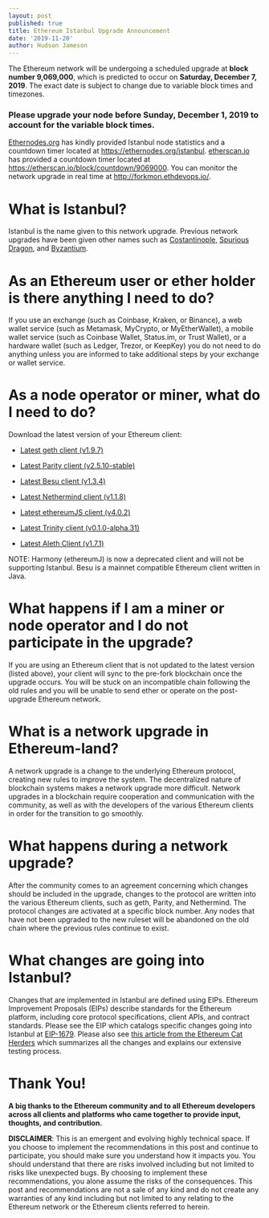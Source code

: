 ```yaml
---
layout: post
published: true
title: Ethereum Istanbul Upgrade Announcement
date: '2019-11-20'
author: Hudson Jameson
---
```


The Ethereum network will be undergoing a scheduled upgrade at **block number 9,069,000**, which is  predicted to occur on **Saturday, December 7, 2019**. The exact date is subject to change due to variable block times and timezones.

### **Please upgrade your node before Sunday, December 1, 2019 to account for the variable block times.**

[Ethernodes.org](https://ethernodes.org) has kindly provided Istanbul node statistics and a countdown timer located at <https://ethernodes.org/istanbul>. [etherscan.io](https://etherscan.io/) has provided a countdown timer located at <https://etherscan.io/block/countdown/9069000>. You can monitor the network upgrade in real time at <http://forkmon.ethdevops.io/>.

# What is Istanbul?

Istanbul is the name given to this network upgrade. Previous network upgrades have been given other names such as [Costantinople](https://blog.ethereum.org/2019/02/22/ethereum-constantinople-st-petersburg-upgrade-announcement/), [Spurious Dragon](https://blog.ethereum.org/2016/11/18/hard-fork-no-4-spurious-dragon/), and [Byzantium](https://blog.ethereum.org/2017/10/12/byzantium-hf-announcement/).

# As an Ethereum user or ether holder is there anything I need to do?

If you use an exchange (such as Coinbase, Kraken, or Binance), a web wallet service (such as Metamask, MyCrypto, or MyEtherWallet), a mobile wallet service (such as Coinbase Wallet, Status.im, or Trust Wallet), or a hardware wallet (such as Ledger, Trezor, or KeepKey) you do not need to do anything unless you are informed to take additional steps by your exchange or wallet service.

# As a node operator or miner, what do I need to do?

Download the latest version of your Ethereum client:

-   [Latest geth client (v1.9.7)](https://github.com/ethereum/go-ethereum/releases/tag/v1.9.7)

-   [Latest Parity client (v2.5.10-stable)](https://github.com/paritytech/parity-ethereum/releases/tag/v2.5.10)

-   [Latest Besu client (v1.3.4)](https://github.com/hyperledger/besu/releases/tag/1.3.4)

-   [Latest Nethermind client (v1.1.8)](https://github.com/NethermindEth/nethermind/releases/tag/1.1.8)

-   [Latest ethereumJS client (v4.0.2)](https://github.com/ethereumjs/ethereumjs-blockchain/releases/tag/v4.0.2)

-   [Latest Trinity client (v0.1.0-alpha.31)](https://github.com/ethereum/trinity/releases/tag/v0.1.0-alpha.31)

-   [Latest Aleth Client (v1.7.1)](https://github.com/ethereum/aleth/releases/tag/v1.7.1)

NOTE: Harmony (ethereumJ) is now a deprecated client and will not be supporting Istanbul. Besu is a mainnet compatible Ethereum client written in Java.

# What happens if I am a miner or node operator and I do not participate in the upgrade?

If you are using an Ethereum client that is not updated to the latest version (listed above), your client will sync to the pre-fork blockchain once the upgrade occurs. You will be stuck on an incompatible chain following the old rules and you will be unable to send ether or operate on the post-upgrade Ethereum network.

# What is a network upgrade in Ethereum-land?

A network upgrade is a change to the underlying Ethereum protocol, creating new rules to improve the system. The decentralized nature of blockchain systems makes a network upgrade more difficult. Network upgrades in a blockchain require cooperation and communication with the community, as well as with the developers of the various Ethereum clients in order for the transition to go smoothly.

# What happens during a network upgrade?

After the community comes to an agreement concerning which changes should be included in the upgrade, changes to the protocol are written into the various Ethereum clients, such as geth, Parity, and Nethermind. The protocol changes are activated at a specific block number. Any nodes that have not been upgraded to the new ruleset will be abandoned on the old chain where the previous rules continue to exist.

# What changes are going into Istanbul?

Changes that are implemented in Istanbul are defined using EIPs. Ethereum Improvement Proposals (EIPs) describe standards for the Ethereum platform, including core protocol specifications, client APIs, and contract standards. Please see the EIP which catalogs specific changes going into Istanbul at [EIP-1679](https://eips.ethereum.org/EIPS/eip-1679). Please also see [this article from the Ethereum Cat Herders](https://medium.com/ethereum-cat-herders/istanbul-testnets-are-coming-53973bcea7df) which summarizes all the changes and explains our extensive testing process.

# Thank You!

**A big thanks to the Ethereum community and to all Ethereum developers across all clients and platforms who came together to provide input, thoughts, and contribution.**

**DISCLAIMER**: This is an emergent and evolving highly technical space. If you choose to implement the recommendations in this post and continue to participate, you should make sure you understand how it impacts you. You should understand that there are risks involved including but not limited to risks like unexpected bugs. By choosing to implement these recommendations, you alone assume the risks of the consequences. This post and recommendations are not a sale of any kind and do not create any warranties of any kind including but not limited to any relating to the Ethereum network or the Ethereum clients referred to herein.
